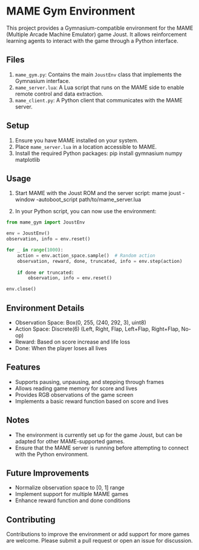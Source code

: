 # MAME Gym Environment

This project provides a Gymnasium-compatible environment for the MAME (Multiple Arcade Machine Emulator) game Joust. It allows reinforcement learning agents to interact with the game through a Python interface.

## Files

1. `mame_gym.py`: Contains the main `JoustEnv` class that implements the Gymnasium interface.
2. `mame_server.lua`: A Lua script that runs on the MAME side to enable remote control and data extraction.
3. `mame_client.py`: A Python client that communicates with the MAME server.

## Setup

1. Ensure you have MAME installed on your system.
2. Place `mame_server.lua` in a location accessible to MAME.
3. Install the required Python packages:
    pip install gymnasium numpy matplotlib


## Usage

1. Start MAME with the Joust ROM and the server script:
mame joust -window -autoboot_script path/to/mame_server.lua


2. In your Python script, you can now use the environment:

```python
from mame_gym import JoustEnv

env = JoustEnv()
observation, info = env.reset()

for _ in range(1000):
    action = env.action_space.sample()  # Random action
    observation, reward, done, truncated, info = env.step(action)
    
    if done or truncated:
        observation, info = env.reset()

env.close()
```

## Environment Details
- Observation Space: Box(0, 255, (240, 292, 3), uint8)
- Action Space: Discrete(6) (Left, Right, Flap, Left+Flap, Right+Flap, No-op)
- Reward: Based on score increase and life loss
- Done: When the player loses all lives

## Features
- Supports pausing, unpausing, and stepping through frames
- Allows reading game memory for score and lives
- Provides RGB observations of the game screen
- Implements a basic reward function based on score and lives


## Notes
- The environment is currently set up for the game Joust, but can be adapted for other MAME-supported games.
- Ensure that the MAME server is running before attempting to connect with the Python environment.

## Future Improvements
- Normalize observation space to [0, 1] range
- Implement support for multiple MAME games
- Enhance reward function and done conditions

## Contributing
Contributions to improve the environment or add support for more games are welcome. Please submit a pull request or open an issue for discussion.